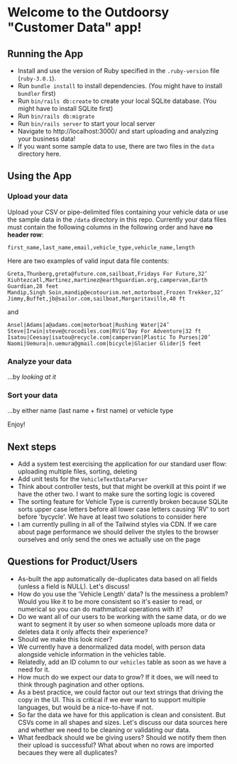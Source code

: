 # **Welcome to the Outdoorsy "Customer Data" app!**

## **Running the App**

* Install and use the version of Ruby specified in the `.ruby-version` file (`ruby-3.0.1`).
* Run `bundle install` to install dependencies. (You might have to install `bundler` first)
* Run `bin/rails db:create` to create your local SQLite database. (You might have to install SQLite first)
* Run `bin/rails db:migrate`
* Run `bin/rails server` to start your local server
* Navigate to http://localhost:3000/ and start uploading and analyzing your business data!
* If you want some sample data to use, there are two files in the `data` directory here.

## **Using the App**

### Upload your data
Upload your CSV or pipe-delimited files containing your vehicle data or use the sample data
in the `/data` directory in this repo. Currently your data files must contain the following
columns in the following order and have **no header row**:

```
first_name,last_name,email,vehicle_type,vehicle_name,length
```

Here are two examples of valid input data file contents:

```
Greta,Thunberg,greta@future.com,sailboat,Fridays For Future,32’
Xiuhtezcatl,Martinez,martinez@earthguardian.org,campervan,Earth Guardian,28 feet
Mandip,Singh Soin,mandip@ecotourism.net,motorboat,Frozen Trekker,32’
Jimmy,Buffet,jb@sailor.com,sailboat,Margaritaville,40 ft
```

and

```
Ansel|Adams|a@adams.com|motorboat|Rushing Water|24’
Steve|Irwin|steve@crocodiles.com|RV|G’Day For Adventure|32 ft
Isatou|Ceesay|isatou@recycle.com|campervan|Plastic To Purses|20’
Naomi|Uemura|n.uemura@gmail.com|bicycle|Glacier Glider|5 feet
```

### Analyze your data
...by _looking at it_

### Sort your data
...by either name (last name + first name) or vehicle type

Enjoy!

## **Next steps**
* Add a system test exercising the application for our standard user flow: uploading multiple files, sorting, deleting
* Add unit tests for the `VehicleTextDataParser`
* Think about controller tests, but that might be overkill at this point if we have the other two. I want to make sure
  the sorting logic is covered
* The sorting feature for Vehicle Type is currently broken because SQLite sorts upper case letters before all lower case
  letters causing 'RV' to sort before 'bycycle'. We have at least two solutions to consider here
* I am currently pulling in all of the Tailwind styles via CDN. If we care about page performance we should deliver the
  styles to the browser ourselves and only send the ones we actually use on the page

## **Questions for Product/Users**
* As-built the app automatically de-duplicates data based on all fields (unless a field is NULL). Let's discuss!
* How do you use the 'Vehicle Length' data? Is the messiness a problem? Would you like it to be more consistent
  so it's easier to read, or numerical so you can do mathmatical operations with it?
* Do we want all of our users to be working with the same data, or do we want to segment it by user so when
  someone uploads more data or deletes data it only affects their experience?
* Should we make this look nicer?
* We currently have a denormalized data model, with person data alongside vehicle information in the vehicles table.
* Relatedly, add an ID column to our `vehicles` table as soon as we have a need for it.
* How much do we expect our data to grow? If it does, we will need to think through pagination and other options.
* As a best practice, we could factor out our text strings that driving the copy in the UI. This is critical
  if we ever want to support multiple languages, but would be a nice-to-have if not.
* So far the data we have for this application is clean and consistent. But CSVs come in all shapes and sizes. Let's
  discuss our data sources here and whether we need to be cleaning or validating our data.
* What feedback should we be giving users? Should we notify them then their upload is successful? What about when
  no rows are imported becaues they were all duplicates?
